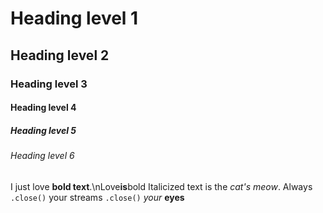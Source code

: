 # Heading level 1
## Heading level 2
### Heading level 3
#### Heading level 4
##### Heading level 5
###### Heading level 6
I just love **bold text**.\nLove**is**bold
Italicized text is the *cat's meow*.
Always `.close()` your streams
`.close()` *your* **eyes**